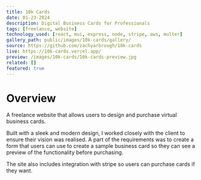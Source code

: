 ```yaml
---
title: 10k Cards
date: 01-23-2024
description: Digital Business Cards for Professionals 
tags: [freelance, website]
technology_used: [react, mui, express, node, stripe, aws, multer]
gallery_path: public/images/10k-cards/gallery/
source: https://github.com/zachyarbrough/10k-cards
live: https://10k-cards.vercel.app/
preview: /images/10k-cards/10k-cards-preview.jpg
related: []
featured: true
---
```


# Overview 
A freelance website that allows users to design and purchase virtual business cards. 

Built with a sleek and modern design, I worked closely with the client to ensure their vision was realised. A part of the requirements was to create a form that users can use to create a sample business card so they can see a preview of the functionality before purchasing.

The site also includes integration with stripe so users can purchase cards if they want.
